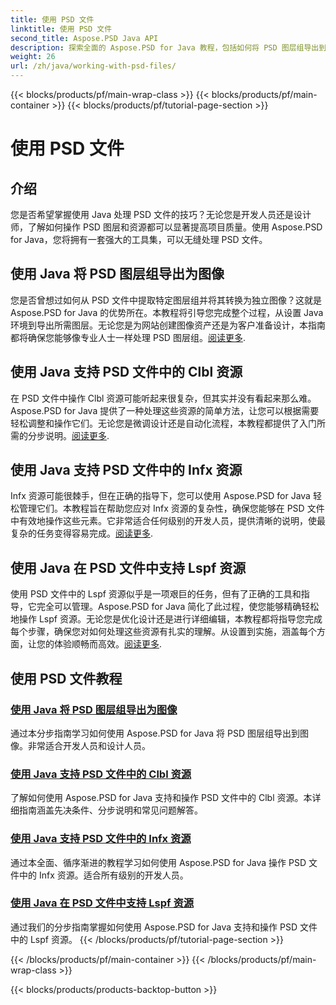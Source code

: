 ```yaml
---
title: 使用 PSD 文件
linktitle: 使用 PSD 文件
second_title: Aspose.PSD Java API
description: 探索全面的 Aspose.PSD for Java 教程，包括如何将 PSD 图层组导出到图像以及操作 Clbl、Infx 和 Lspf 资源。
weight: 26
url: /zh/java/working-with-psd-files/
---
```


{{< blocks/products/pf/main-wrap-class >}}
{{< blocks/products/pf/main-container >}}
{{< blocks/products/pf/tutorial-page-section >}}

# 使用 PSD 文件


## 介绍

您是否希望掌握使用 Java 处理 PSD 文件的技巧？无论您是开发人员还是设计师，了解如何操作 PSD 图层和资源都可以显著提高项目质量。使用 Aspose.PSD for Java，您将拥有一套强大的工具集，可以无缝处理 PSD 文件。

## 使用 Java 将 PSD 图层组导出为图像

您是否曾想过如何从 PSD 文件中提取特定图层组并将其转换为独立图像？这就是 Aspose.PSD for Java 的优势所在。本教程将引导您完成整个过程，从设置 Java 环境到导出所需图层。无论您是为网站创建图像资产还是为客户准备设计，本指南都将确保您能够像专业人士一样处理 PSD 图层组。[阅读更多](./export-psd-layer-group-to-image/).

## 使用 Java 支持 PSD 文件中的 Clbl 资源

在 PSD 文件中操作 Clbl 资源可能听起来很复杂，但其实并没有看起来那么难。Aspose.PSD for Java 提供了一种处理这些资源的简单方法，让您可以根据需要轻松调整和操作它们。无论您是微调设计还是自动化流程，本教程都提供了入门所需的分步说明。[阅读更多](./support-clbl-resource-psd-files/).

## 使用 Java 支持 PSD 文件中的 Infx 资源

Infx 资源可能很棘手，但在正确的指导下，您可以使用 Aspose.PSD for Java 轻松管理它们。本教程旨在帮助您应对 Infx 资源的复杂性，确保您能够在 PSD 文件中有效地操作这些元素。它非常适合任何级别的开发人员，提供清晰的说明，使最复杂的任务变得容易完成。[阅读更多](./support-infx-resource-psd-files/).

## 使用 Java 在 PSD 文件中支持 Lspf 资源

使用 PSD 文件中的 Lspf 资源似乎是一项艰巨的任务，但有了正确的工具和指导，它完全可以管理。Aspose.PSD for Java 简化了此过程，使您能够精确轻松地操作 Lspf 资源。无论您是优化设计还是进行详细编辑，本教程都将指导您完成每个步骤，确保您对如何处理这些资源有扎实的理解。从设置到实施，涵盖每个方面，让您的体验顺畅而高效。[阅读更多](./support-lspf-resource-psd-files/).

## 使用 PSD 文件教程
### [使用 Java 将 PSD 图层组导出为图像](./export-psd-layer-group-to-image/)
通过本分步指南学习如何使用 Aspose.PSD for Java 将 PSD 图层组导出到图像。非常适合开发人员和设计人员。
### [使用 Java 支持 PSD 文件中的 Clbl 资源](./support-clbl-resource-psd-files/)
了解如何使用 Aspose.PSD for Java 支持和操作 PSD 文件中的 Clbl 资源。本详细指南涵盖先决条件、分步说明和常见问题解答。
### [使用 Java 支持 PSD 文件中的 Infx 资源](./support-infx-resource-psd-files/)
通过本全面、循序渐进的教程学习如何使用 Aspose.PSD for Java 操作 PSD 文件中的 Infx 资源。适合所有级别的开发人员。
### [使用 Java 在 PSD 文件中支持 Lspf 资源](./support-lspf-resource-psd-files/)
通过我们的分步指南掌握如何使用 Aspose.PSD for Java 支持和操作 PSD 文件中的 Lspf 资源。
{{< /blocks/products/pf/tutorial-page-section >}}

{{< /blocks/products/pf/main-container >}}
{{< /blocks/products/pf/main-wrap-class >}}

{{< blocks/products/products-backtop-button >}}
